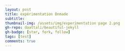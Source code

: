 ```yaml
---
layout: post
title: expérimentation Dnmade
subtitle: 
thumbnail-img: /assets/img/experimentation page 2.png
gh-repo: daattali/beautiful-jekyll
gh-badge: [star, fork, follow]
tags: [test]
comments: true
---
```

